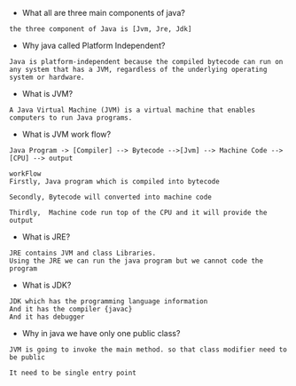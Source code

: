 - What all are three main components of java?
```
the three component of Java is [Jvm, Jre, Jdk]
```
- Why java called Platform Independent?
```
Java is platform-independent because the compiled bytecode can run on any system that has a JVM, regardless of the underlying operating system or hardware.
```
- What is JVM?
```
A Java Virtual Machine (JVM) is a virtual machine that enables computers to run Java programs.
```
- What is JVM work flow?
```
Java Program -> [Compiler] --> Bytecode -->[Jvm] --> Machine Code --> [CPU] --> output

workFlow 
Firstly, Java program which is compiled into bytecode

Secondly, Bytecode will converted into machine code 

Thirdly,  Machine code run top of the CPU and it will provide the output
```
- What is JRE?
```
JRE contains JVM and class Libraries. 
Using the JRE we can run the java program but we cannot code the program
```
- What is JDK?
```
JDK which has the programming language information
And it has the compiler {javac}
And it has debugger
```
- Why in java we have only one public class?
```
JVM is going to invoke the main method. so that class modifier need to be public

It need to be single entry point
```